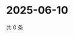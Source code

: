 # 2025-06-10

共 0 条

<!-- BEGIN ZHIHUVIDEO -->
<!-- 最后更新时间 Tue Jun 10 2025 23:12:35 GMT+0800 (China Standard Time) -->

<!-- END ZHIHUVIDEO -->
